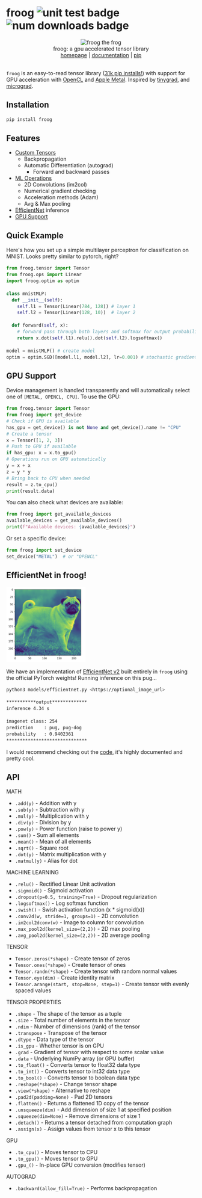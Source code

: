 # froog <img src="https://github.com/kevbuh/froog/actions/workflows/test.yml/badge.svg" alt="unit test badge" > <img src="https://static.pepy.tech/badge/froog" alt="num downloads badge">
<div align="center" >
  <img src="https://raw.githubusercontent.com/kevbuh/froog/main/assets/froog.png" alt="froog the frog" height="200">
  <br/>
  froog: a gpu accelerated tensor library
  <br/>
  <a href="https://github.com/kevbuh/froog">homepage</a> | <a href="https://github.com/kevbuh/froog/tree/main/DOCS.md">documentation</a> | <a href="https://pypi.org/project/froog/">pip</a>
  <br/>
  <br/>
</div>

```froog``` is an easy-to-read tensor library (<a href="https://www.pepy.tech/projects/froog">31k pip installs!</a>) with support for GPU acceleration with [OpenCL](https://www.khronos.org/opencl/) and [Apple Metal](https://developer.apple.com/metal/). Inspired by [tinygrad](https://github.com/tinygrad/tinygrad), and [micrograd](https://github.com/karpathy/micrograd).

## Installation
```bash
pip install froog
```

## Features
- <a href="https://github.com/kevbuh/froog/blob/main/froog/tensor.py">Custom Tensors</a> 
  - Backpropagation
  - Automatic Differentiation (autograd)
      - Forward and backward passes
- <a href="https://github.com/kevbuh/froog/blob/main/froog/ops.py">ML Operations</a> 
  - 2D Convolutions (im2col)
  - Numerical gradient checking
  - Acceleration methods (Adam)
  - Avg & Max pooling
- <a href="https://github.com/kevbuh/froog/blob/main/models/efficientnet.py">EfficientNet</a> inference
- <a href="https://github.com/kevbuh/froog/blob/main/froog/gpu">GPU Support</a> 

## Quick Example

Here's how you set up a simple multilayer perceptron for classification on MNIST. Looks pretty similar to pytorch, right?

```python
from froog.tensor import Tensor
from froog.ops import Linear
import froog.optim as optim

class mnistMLP:
  def __init__(self):
    self.l1 = Tensor(Linear(784, 128)) # layer 1
    self.l2 = Tensor(Linear(128, 10))  # layer 2

  def forward(self, x):
    # forward pass through both layers and softmax for output probabilities
    return x.dot(self.l1).relu().dot(self.l2).logsoftmax() 

model = mnistMLP() # create model
optim = optim.SGD([model.l1, model.l2], lr=0.001) # stochastic gradient descent optimizer
```

## GPU Support

Device management is handled transparently and will automatically select one of ```[METAL, OPENCL, CPU]```. To use the GPU:

```python
from froog.tensor import Tensor
from froog import get_device
# Check if GPU is available
has_gpu = get_device() is not None and get_device().name != "CPU"
# Create a tensor
x = Tensor([1, 2, 3])
# Push to GPU if available
if has_gpu: x = x.to_gpu()
# Operations run on GPU automatically
y = x + x
z = y * y
# Bring back to CPU when needed
result = z.to_cpu()
print(result.data)
```

You can also check what devices are available:

```python
from froog import get_available_devices
available_devices = get_available_devices()
print(f"Available devices: {available_devices}")
```

Or set a specific device:

```python
from froog import set_device
set_device("METAL")  # or "OPENCL"
```

## EfficientNet in froog!

<img src="https://github.com/kevbuh/froog/blob/main/assets/efficientnet_pug.png" alt="pug" height="200">

We have an implementation of [EfficientNet v2](https://arxiv.org/abs/2104.00298) built entirely in ```froog``` using the official PyTorch weights! Running inference on this pug...


```bash
python3 models/efficientnet.py <https://optional_image_url>

***********output*************
inference 4.34 s

imagenet class: 254
prediction    : pug, pug-dog
probability   : 0.9402361
******************************
```

I would recommend checking out the <a href="https://github.com/kevbuh/froog/blob/main/models/efficientnet.py">code</a>, it's highly documented and pretty cool.

<!-- ## Contributing -->
<!-- THERES LOT OF STUFF TO WORK ON! VISIT THE <a href="https://github.com/kevbuh/froog/blob/main/docs/bounties.md">BOUNTY SHOP</a>  -->

<!-- Pull requests will be merged if they:
* increase simplicity
* increase functionality
* increase efficiency

More info on <a href="https://github.com/kevbuh/froog/blob/main/docs/contributing.md">contributing</a>. Make sure to run ```python -m pytest``` before creating a PR. -->

## API

MATH
- ```.add(y)``` - Addition with y
- ```.sub(y)``` - Subtraction with y
- ```.mul(y)``` - Multiplication with y
- ```.div(y)``` - Division by y
- ```.pow(y)``` - Power function (raise to power y)
- ```.sum()``` - Sum all elements
- ```.mean()``` - Mean of all elements
- ```.sqrt()``` - Square root
- ```.dot(y)``` - Matrix multiplication with y
- ```.matmul(y)``` - Alias for dot

MACHINE LEARNING
- ```.relu()``` - Rectified Linear Unit activation
- ```.sigmoid()``` - Sigmoid activation
- ```.dropout(p=0.5, training=True)``` - Dropout regularization
- ```.logsoftmax()``` - Log softmax function
- ```.swish()``` - Swish activation function (x * sigmoid(x))
- ```.conv2d(w, stride=1, groups=1)``` - 2D convolution
- ```.im2col2dconv(w)``` - Image to column for convolution
- ```.max_pool2d(kernel_size=(2,2))``` - 2D max pooling
- ```.avg_pool2d(kernel_size=(2,2))``` - 2D average pooling

TENSOR
- ```Tensor.zeros(*shape)``` - Create tensor of zeros
- ```Tensor.ones(*shape)``` - Create tensor of ones
- ```Tensor.randn(*shape)``` - Create tensor with random normal values
- ```Tensor.eye(dim)``` - Create identity matrix
- ```Tensor.arange(start, stop=None, step=1)``` - Create tensor with evenly spaced values

TENSOR PROPERTIES
- ```.shape``` - The shape of the tensor as a tuple
- ```.size``` - Total number of elements in the tensor
- ```.ndim``` - Number of dimensions (rank) of the tensor
- ```.transpose``` - Transpose of the tensor
- ```.dtype``` - Data type of the tensor
- ```.is_gpu``` - Whether tensor is on GPU
- ```.grad``` - Gradient of tensor with respect to some scalar value
- ```.data``` - Underlying NumPy array (or GPU buffer)
- ```.to_float()``` - Converts tensor to float32 data type
- ```.to_int()``` - Converts tensor to int32 data type
- ```.to_bool()``` - Converts tensor to boolean data type
- ```.reshape(*shape)``` - Change tensor shape
- ```.view(*shape)``` - Alternative to reshape
- ```.pad2d(padding=None)``` - Pad 2D tensors
- ```.flatten()``` - Returns a flattened 1D copy of the tensor
- ```.unsqueeze(dim)``` - Add dimension of size 1 at specified position
- ```.squeeze(dim=None)``` - Remove dimensions of size 1
- ```.detach()``` - Returns a tensor detached from computation graph
- ```.assign(x)``` - Assign values from tensor x to this tensor

GPU
- ```.to_cpu()``` - Moves tensor to CPU
- ```.to_gpu()``` - Moves tensor to GPU 
- ```.gpu_()``` - In-place GPU conversion (modifies tensor)

AUTOGRAD
- ```.backward(allow_fill=True)``` - Performs backpropagation
